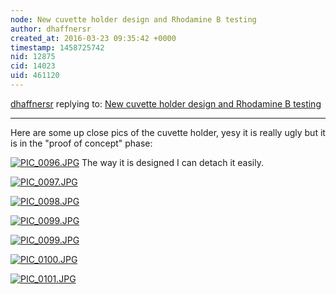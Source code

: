 ```yaml
---
node: New cuvette holder design and Rhodamine B testing
author: dhaffnersr
created_at: 2016-03-23 09:35:42 +0000
timestamp: 1458725742
nid: 12875
cid: 14023
uid: 461120
---
```




[dhaffnersr](../profile/dhaffnersr) replying to: [New cuvette holder design and Rhodamine B testing](../notes/dhaffnersr/03-22-2016/new-cuvette-holder-design-and-rhodamine-b-testing)

----
Here are some up close pics of the cuvette holder, yesy it is really ugly but it is in the "proof of concept" phase:


[![PIC_0096.JPG](//i.publiclab.org/system/images/photos/000/015/187/medium/PIC_0096.JPG)](//i.publiclab.org/system/images/photos/000/015/187/original/PIC_0096.JPG)
The way it is designed I can detach it easily.

[![PIC_0097.JPG](//i.publiclab.org/system/images/photos/000/015/188/medium/PIC_0097.JPG)](//i.publiclab.org/system/images/photos/000/015/188/original/PIC_0097.JPG)

[![PIC_0098.JPG](//i.publiclab.org/system/images/photos/000/015/189/medium/PIC_0098.JPG)](//i.publiclab.org/system/images/photos/000/015/189/original/PIC_0098.JPG)




[![PIC_0099.JPG](//i.publiclab.org/system/images/photos/000/015/190/medium/PIC_0099.JPG)](//i.publiclab.org/system/images/photos/000/015/190/original/PIC_0099.JPG)


[![PIC_0099.JPG](//i.publiclab.org/system/images/photos/000/015/191/medium/PIC_0099.JPG)](//i.publiclab.org/system/images/photos/000/015/191/original/PIC_0099.JPG)


[![PIC_0100.JPG](//i.publiclab.org/system/images/photos/000/015/192/medium/PIC_0100.JPG)](//i.publiclab.org/system/images/photos/000/015/192/original/PIC_0100.JPG)



[![PIC_0101.JPG](//i.publiclab.org/system/images/photos/000/015/193/medium/PIC_0101.JPG)](//i.publiclab.org/system/images/photos/000/015/193/original/PIC_0101.JPG)

